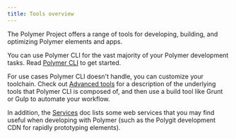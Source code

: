 ```yaml
---
title: Tools overview
---
```


The Polymer Project offers a range of tools for developing, building, and 
optimizing Polymer elements and apps. 

You can use Polymer CLI for the vast majority of your Polymer development tasks. 
Read [Polymer CLI](polymer-cli) to get started. 

For use cases Polymer CLI doesn't handle, you can customize your toolchain. 
Check out [Advanced tools](advanced) for a description of the underlying tools 
that Polymer CLI is composed of, and then use a build tool like Grunt or 
Gulp to automate your workflow. 

In addition, the [Services](services) doc lists some web services that you may find useful when developing with Polymer (such as the Polygit development CDN for rapidly prototyping elements). 


